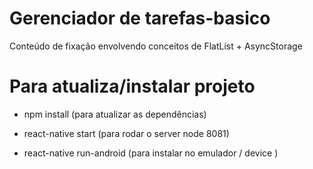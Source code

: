 # Gerenciador de tarefas-basico
Conteúdo de fixação envolvendo conceitos de FlatList + AsyncStorage


# Para atualiza/instalar projeto 

- npm install (para atualizar as dependências)

- react-native start (para rodar o server node 8081)

- react-native run-android (para instalar no emulador / device )
